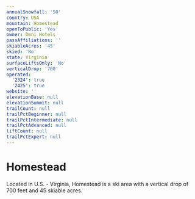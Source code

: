 ```yaml
---
annualSnowfall: '50'
country: USA
mountain: Homestead
openToPublic: 'Yes'
owner: Omni Hotels
passAffiliations: ''
skiableAcres: '45'
skied: 'No'
state: Virginia
surfaceLiftsOnly: 'No'
verticalDrop: '700'
operated:
  '2324': true
  '2425': true
website: ''
elevationBase: null
elevationSummit: null
trailCount: null
trailPctBeginner: null
trailPctIntermediate: null
trailPctAdvanced: null
liftCount: null
trailPctExpert: null
---
```



# Homestead

Located in U.S. - Virginia, Homestead is a ski area with a vertical drop of 700 feet and 45 skiable acres.
